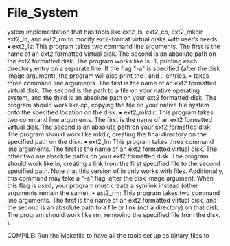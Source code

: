 # File\_System
ystem implementation that has tools like ext2\_ls, ext2\_cp, ext2\_mkdir, ext2\_ln, and ext2\_rm to modify ext2-format virtual disks with user’s needs. 
•	ext2\_ls: This program takes two command line arguments. The first is the name of an ext2 formatted virtual disk. The second is an absolute path on the ext2 formatted disk. The program works like ls -1, printing each directory entry on a separate line. If the flag "-a" is specified (after the disk image argument), the program will also print the . and .. entries.
•	 takes three command line arguments. The first is the name of an ext2 formatted virtual disk. The second is the path to a file on your native operating system, and the third is an absolute path on your ext2 formatted disk. The program should work like cp, copying the file on your native file system onto the specified location on the disk. 
•	ext2\_mkdir: This program takes two command line arguments. The first is the name of an ext2 formatted virtual disk. The second is an absolute path on your ext2 formatted disk. The program should work like mkdir, creating the final directory on the specified path on the disk.
•	ext2\_ln: This program takes three command line arguments. The first is the name of an ext2 formatted virtual disk. The other two are absolute paths on your ext2 formatted disk. The program should work like ln, creating a link from the first specified file to the second specified path. Note that this version of ln only works with files. Additionally, this command may take a "-s" flag, after the disk image argument. When this flag is used, your program must create a symlink instead (other arguments remain the same). 
•	ext2\_rm: This program takes two command line arguments. The first is the name of an ext2 formatted virtual disk, and the second is an absolute path to a file or link (not a directory) on that disk. The program should work like rm, removing the specified file from the disk. \\

COMPILE: Run the Makefile to have all the tools set up as binary files to 

